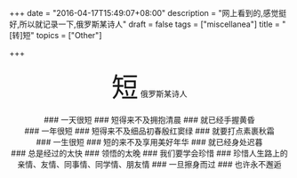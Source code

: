 +++
date = "2016-04-17T15:49:07+08:00"
description = "网上看到的,感觉挺好,所以就记录一下,俄罗斯某诗人"
draft = false
tags = ["miscellanea"]
title = "[转]短"
topics = ["Other"]

+++


<center>
<font size="15">短</font>
俄罗斯某诗人

</center><br/>

<center>
### 一天很短  
### 短得来不及拥抱清晨  
### 就已经手握黄昏
<br/>
### 一年很短  
### 短得来不及细品初春殷红窦绿  
### 就要打点素裹秋霜
<br/>
### 一生很短  
### 短的来不及享用美好年华  
### 就已经身处迟暮
<br/>
### 总是经过的太快  
### 领悟的太晚  
### 我们要学会珍惜  
### 珍惜人生路上的亲情、友情、同事情、同学情、朋友情  
### 一旦擦身而过  
### 也许永不邂逅
</center>